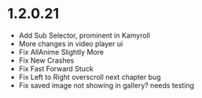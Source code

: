 # 1.2.0.21

- Add Sub Selector, prominent in Kamyroll
- More changes in video player ui
- Fix AllAnime Slightly More
- Fix New Crashes
- Fix Fast Forward Stuck
- Fix Left to Right overscroll next chapter bug
- Fix saved image not showing in gallery? needs testing